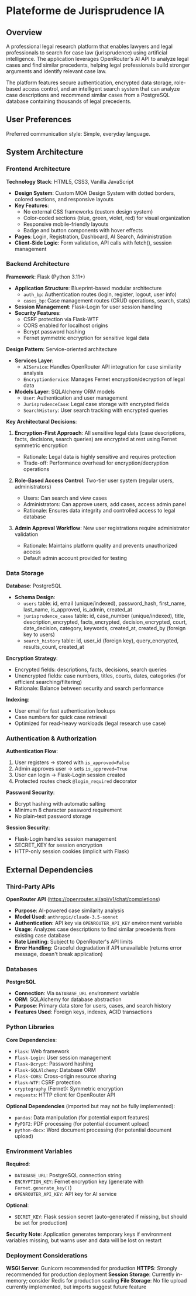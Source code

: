# Plateforme de Jurisprudence IA

## Overview

A professional legal research platform that enables lawyers and legal professionals to search for case law (jurisprudence) using artificial intelligence. The application leverages OpenRouter's AI API to analyze legal cases and find similar precedents, helping legal professionals build stronger arguments and identify relevant case law.

The platform features secure authentication, encrypted data storage, role-based access control, and an intelligent search system that can analyze case descriptions and recommend similar cases from a PostgreSQL database containing thousands of legal precedents.

## User Preferences

Preferred communication style: Simple, everyday language.

## System Architecture

### Frontend Architecture

**Technology Stack**: HTML5, CSS3, Vanilla JavaScript
- **Design System**: Custom MOA Design System with dotted borders, colored sections, and responsive layouts
- **Key Features**: 
  - No external CSS frameworks (custom design system)
  - Color-coded sections (blue, green, violet, red) for visual organization
  - Responsive mobile-friendly layouts
  - Badge and button components with hover effects
- **Pages**: Login, Registration, Dashboard, AI Search, Administration
- **Client-Side Logic**: Form validation, API calls with fetch(), session management

### Backend Architecture

**Framework**: Flask (Python 3.11+)
- **Application Structure**: Blueprint-based modular architecture
  - `auth_bp`: Authentication routes (login, register, logout, user info)
  - `cases_bp`: Case management routes (CRUD operations, search, stats)
- **Session Management**: Flask-Login for user session handling
- **Security Features**:
  - CSRF protection via Flask-WTF
  - CORS enabled for localhost origins
  - Bcrypt password hashing
  - Fernet symmetric encryption for sensitive legal data

**Design Pattern**: Service-oriented architecture
- **Services Layer**:
  - `AIService`: Handles OpenRouter API integration for case similarity analysis
  - `EncryptionService`: Manages Fernet encryption/decryption of legal data
- **Models Layer**: SQLAlchemy ORM models
  - `User`: Authentication and user management
  - `JurisprudenceCase`: Legal case storage with encrypted fields
  - `SearchHistory`: User search tracking with encrypted queries

**Key Architectural Decisions**:
1. **Encryption-First Approach**: All sensitive legal data (case descriptions, facts, decisions, search queries) are encrypted at rest using Fernet symmetric encryption
   - Rationale: Legal data is highly sensitive and requires protection
   - Trade-off: Performance overhead for encryption/decryption operations
   
2. **Role-Based Access Control**: Two-tier user system (regular users, administrators)
   - Users: Can search and view cases
   - Administrators: Can approve users, add cases, access admin panel
   - Rationale: Ensures data integrity and controlled access to legal database
   
3. **Admin Approval Workflow**: New user registrations require administrator validation
   - Rationale: Maintains platform quality and prevents unauthorized access
   - Default admin account provided for testing

### Data Storage

**Database**: PostgreSQL
- **Schema Design**:
  - `users` table: id, email (unique/indexed), password_hash, first_name, last_name, is_approved, is_admin, created_at
  - `jurisprudence_cases` table: id, case_number (unique/indexed), title, description_encrypted, facts_encrypted, decision_encrypted, court, date_decision, category, keywords, created_at, created_by (foreign key to users)
  - `search_history` table: id, user_id (foreign key), query_encrypted, results_count, created_at

**Encryption Strategy**:
- Encrypted fields: descriptions, facts, decisions, search queries
- Unencrypted fields: case numbers, titles, courts, dates, categories (for efficient searching/filtering)
- Rationale: Balance between security and search performance

**Indexing**: 
- User email for fast authentication lookups
- Case numbers for quick case retrieval
- Optimized for read-heavy workloads (legal research use case)

### Authentication & Authorization

**Authentication Flow**:
1. User registers → stored with `is_approved=False`
2. Admin approves user → sets `is_approved=True`
3. User can login → Flask-Login session created
4. Protected routes check `@login_required` decorator

**Password Security**:
- Bcrypt hashing with automatic salting
- Minimum 8 character password requirement
- No plain-text password storage

**Session Security**:
- Flask-Login handles session management
- SECRET_KEY for session encryption
- HTTP-only session cookies (implicit with Flask)

## External Dependencies

### Third-Party APIs

**OpenRouter API** (https://openrouter.ai/api/v1/chat/completions)
- **Purpose**: AI-powered case similarity analysis
- **Model Used**: `anthropic/claude-3.5-sonnet`
- **Authentication**: API key via `OPENROUTER_API_KEY` environment variable
- **Usage**: Analyzes case descriptions to find similar precedents from existing case database
- **Rate Limiting**: Subject to OpenRouter's API limits
- **Error Handling**: Graceful degradation if API unavailable (returns error message, doesn't break application)

### Databases

**PostgreSQL**
- **Connection**: Via `DATABASE_URL` environment variable
- **ORM**: SQLAlchemy for database abstraction
- **Purpose**: Primary data store for users, cases, and search history
- **Features Used**: Foreign keys, indexes, ACID transactions

### Python Libraries

**Core Dependencies**:
- `Flask`: Web framework
- `Flask-Login`: User session management
- `Flask-Bcrypt`: Password hashing
- `Flask-SQLAlchemy`: Database ORM
- `Flask-CORS`: Cross-origin resource sharing
- `Flask-WTF`: CSRF protection
- `cryptography` (Fernet): Symmetric encryption
- `requests`: HTTP client for OpenRouter API

**Optional Dependencies** (imported but may not be fully implemented):
- `pandas`: Data manipulation (for potential export features)
- `PyPDF2`: PDF processing (for potential document upload)
- `python-docx`: Word document processing (for potential document upload)

### Environment Variables

**Required**:
- `DATABASE_URL`: PostgreSQL connection string
- `ENCRYPTION_KEY`: Fernet encryption key (generate with `Fernet.generate_key()`)
- `OPENROUTER_API_KEY`: API key for AI service

**Optional**:
- `SECRET_KEY`: Flask session secret (auto-generated if missing, but should be set for production)

**Security Note**: Application generates temporary keys if environment variables missing, but warns user and data will be lost on restart

### Deployment Considerations

**WSGI Server**: Gunicorn recommended for production
**HTTPS**: Strongly recommended for production deployment
**Session Storage**: Currently in-memory; consider Redis for production scaling
**File Storage**: No file upload currently implemented, but imports suggest future feature